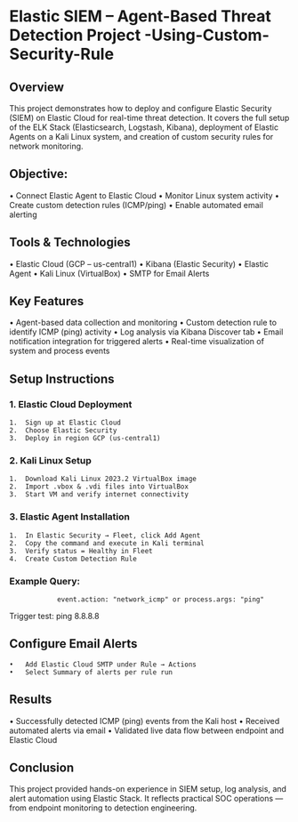 # Elastic SIEM – Agent-Based Threat Detection Project -Using-Custom-Security-Rule


## Overview
This project demonstrates how to deploy and configure Elastic Security (SIEM) on Elastic Cloud for real-time threat detection.
It covers the full setup of the ELK Stack (Elasticsearch, Logstash, Kibana), deployment of Elastic Agents on a Kali Linux system, and creation of custom security rules for network monitoring.

## Objective:
•	Connect Elastic Agent to Elastic Cloud
•	Monitor Linux system activity
•	Create custom detection rules (ICMP/ping)
•	Enable automated email alerting

## Tools & Technologies
•	Elastic Cloud (GCP – us-central1)
•	Kibana (Elastic Security)
•	Elastic Agent
•	Kali Linux (VirtualBox)
•	SMTP for Email Alerts

## Key Features
  •	Agent-based data collection and monitoring
  •	Custom detection rule to identify ICMP (ping) activity
  •	Log analysis via Kibana Discover tab
  •	Email notification integration for triggered alerts
  •	Real-time visualization of system and process events

## Setup Instructions
### 1.	Elastic Cloud Deployment
    1.	Sign up at Elastic Cloud
    2.	Choose Elastic Security
    3.	Deploy in region GCP (us-central1)
### 2.	Kali Linux Setup
    1.	Download Kali Linux 2023.2 VirtualBox image
    2.	Import .vbox & .vdi files into VirtualBox
    3.	Start VM and verify internet connectivity
### 3.	Elastic Agent Installation
    1.	In Elastic Security → Fleet, click Add Agent
    2.	Copy the command and execute in Kali terminal
    3.	Verify status = Healthy in Fleet
    4.	Create Custom Detection Rule

### Example Query:
                event.action: "network_icmp" or process.args: "ping"
Trigger test:
                  ping 8.8.8.8

## Configure Email Alerts
    •	Add Elastic Cloud SMTP under Rule → Actions
    •	Select Summary of alerts per rule run

## Results
•	Successfully detected ICMP (ping) events from the Kali host
•	Received automated alerts via email
•	Validated live data flow between endpoint and Elastic Cloud

## Conclusion
This project provided hands-on experience in SIEM setup, log analysis, and alert automation using Elastic Stack.
It reflects practical SOC operations — from endpoint monitoring to detection engineering.

